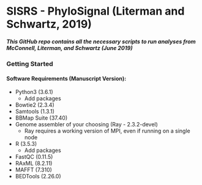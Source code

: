 # **SISRS - PhyloSignal (Literman and Schwartz, 2019)**
##### This GitHub repo contains all the necessary scripts to run analyses from *McConnell, Literman, and Schwartz* (June 2019)

### Getting Started

#### **Software Requirements** (Manuscript Version):
* Python3 (3.6.1)
  * Add packages  
* Bowtie2 (2.3.4)  
* Samtools (1.3.1)  
* BBMap Suite (37.40)  
* Genome assembler of your choosing (Ray - 2.3.2-devel)  
  *  Ray requires a working version of MPI, even if running on a single node
* R (3.5.3)  
  * Add packages  
* FastQC (0.11.5)
* RAxML (8.2.11)
* MAFFT (7.310)
* BEDTools (2.26.0)
